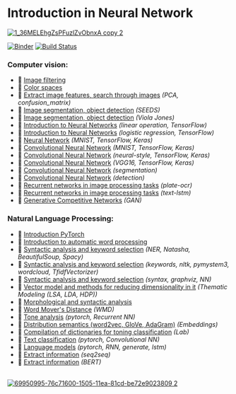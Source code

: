 # Introduction in Neural Network

[![1_36MELEhgZsPFuzlZvObnxA copy 2](https://user-images.githubusercontent.com/43387913/69706987-e30ed780-1109-11ea-87e6-afc43490b7ba.gif)](https://github.com/Alex110117/introduction_neural_network)

[![Binder](https://mybinder.org/badge_logo.svg)](https://mybinder.org/v2/gh/Alex110117/introduction_neural_network/master?filepath=bilder)
[![Build Status](https://travis-ci.org/sibalex/introduction_neural_network.svg?branch=master)](https://travis-ci.org/sibalex/introduction_neural_network)


### Computer vision:
* 📗 [Image filtering](https://github.com/Alex110117/introduction_neural_network/blob/master/CV/L/11.%20Basic_theory_CV/filtering.ipynb)
* 📗 [Color spaces](https://github.com/Alex110117/introduction_neural_network/blob/master/CV/L/11.%20Basic_theory_CV/colorspace.ipynb)
* 📙 [Extract image features, search through images](https://github.com/Alex110117/introduction_neural_network/blob/master/CV/H/12.%20Extract%20image%20features%2C%20search%20through%20images/002-digit.ipynb) _(PCA, confusion_matrix)_
* 📗 [Image segmentation, object detection](https://github.com/Alex110117/introduction_neural_network/blob/master/CV/L/13.%20Image%20segmentation%2C%20object%20detection/003-superpixel.ipynb) _(SEEDS)_
* 📗 [Image segmentation, object detection](https://github.com/Alex110117/introduction_neural_network/blob/master/CV/L/13.%20Image%20segmentation%2C%20object%20detection/003-viola-jones.ipynb) _(Viola Jones)_
* 📙 [Introduction to Neural Networks](https://github.com/Alex110117/introduction_neural_network/blob/master/CV/H/14.%20Introduction%20to%20neural%20networks/004_regression2.ipynb) _(linear operation, TensorFlow)_
* 📙 [Introduction to Neural Networks](https://github.com/Alex110117/introduction_neural_network/blob/master/CV/H/14.%20Introduction%20to%20neural%20networks/004_classification.ipynb) _(logistic regression, TensorFlow)_
* 📙 [Neural Network](https://github.com/sibalex/introduction_neural_network/blob/master/bilder/Computer%20vision/other_NN_Digits_Classification.ipynb) _(MNIST, TensorFlow, Keras)_
* 📗 [Convolutional Neural Network](https://github.com/Alex110117/introduction_neural_network/blob/master/CV/L/15.%20Convolutional%20Neural%20Network%20%20(CNN)/005_cnn_mnist.ipynb) _(MNIST, TensorFlow, Keras)_
* 📗 [Convolutional Neural Network](https://github.com/Alex110117/introduction_neural_network/blob/master/CV/L/15.%20Convolutional%20Neural%20Network%20%20(CNN)/005_neural_style2.ipynb) _(neural-style, TensorFlow, Keras)_
* 📙 [Convolutional Neural Network](https://github.com/Alex110117/introduction_neural_network/blob/master/CV/H/16.%20Convolutional%20neural%20networks%20practical%20application/keras_vgg16.ipynb) _(VGG16, TensorFlow, Keras)_
* 📗 [Convolutional Neural Network](https://github.com/Alex110117/introduction_neural_network/blob/master/CV/L/17.%20convolutional%20networks%20for%20segmentation%20and%20detection%20tasks/007-segmentation.ipynb) _(segmentation)_
* 📗 [Convolutional Neural Network](https://github.com/Alex110117/data_analysis/blob/master/Lectures%20notebooks/%28Lectures%20notebooks%29%20netology%20Machine%20learning/17.%20convolutional%20networks%20for%20segmentation%20and%20detection%20tasks/007-detection.ipynb) _(detection)_
* 📗 [Recurrent networks in image processing tasks](https://github.com/Alex110117/introduction_neural_network/blob/master/CV/L/18.%20Recurrent%20networks%20in%20image%20processing%20tasks/plate_ocr.ipynb) _(plate-ocr)_
* 📗 [Recurrent networks in image processing tasks](https://github.com/Alex110117/introduction_neural_network/blob/master/CV/L/18.%20Recurrent%20networks%20in%20image%20processing%20tasks/008-text-lstm_copy.ipynb) _(text-lstm)_
* 📗 [Generative Competitive Networks](https://github.com/Alex110117/introduction_neural_network/blob/master/CV/L/19.%20Generative%20Competitive%20Networks%20(GAN)/gan_copy.ipynb) _(GAN)_

### Natural Language Processing:
* 📗 [Introduction PyTorch](https://nbviewer.jupyter.org/github/Alex110117/introduction_neural_network/blob/master/NLP/L/22.%20Vector%20model%20and%20methods%20for%20reducing%20dimensionality%20in%20it.%20Information%20Search.%20Thematic%20Modeling%20%28LSA%2C%20LDA%2C%20HDP%29/first_nn.ipynb)
* 📗 [Introduction to automatic word processing](https://nbviewer.jupyter.org/github/Alex110117/introduction_neural_network/blob/master/NLP/L/20.%20Introduction%20to%20automatic%20word%20processing/nlp_intro_1.ipynb)
* 📗 [Syntactic analysis and keyword selection](https://nbviewer.jupyter.org/github/Alex110117/introduction_neural_network/blob/master/NLP/L/21.%20Syntactic%20analysis%20and%20keyword%20selection/NER.ipynb) _(NER, Natasha, BeautifulSoup, Spacy)_
* 📗 [Syntactic analysis and keyword selection](https://nbviewer.jupyter.org/github/Alex110117/introduction_neural_network/blob/master/NLP/L/21.%20Syntactic%20analysis%20and%20keyword%20selection/keywords.ipynb) _(keywords, nltk, pymystem3, wordcloud, TfidfVectorizer)_
* 📗 [Syntactic analysis and keyword selection](https://nbviewer.jupyter.org/github/Alex110117/introduction_neural_network/blob/master/NLP/L/21.%20Syntactic%20analysis%20and%20keyword%20selection/syntax.ipynb) _(syntax, graphviz, NN)_
* 📗 [Vector model and methods for reducing dimensionality in it](https://github.com/Alex110117/introduction_neural_network/blob/master/NLP/L/22.%20Vector%20model%20and%20methods%20for%20reducing%20dimensionality%20in%20it.%20Information%20Search.%20Thematic%20Modeling%20(LSA%2C%20LDA%2C%20HDP)/topic_modelling.ipynb) _(Thematic Modeling (LSA, LDA, HDP))_
* 📙 [Morphological and syntactic analysis](https://github.com/Alex110117/introduction_neural_network/blob/master/NLP/H/HW1_banki_TM-and-classification1.ipynb)
* 📗 [Word Mover's Distance](https://github.com/Alex110117/introduction_neural_network/blob/master/NLP/L/23.%20Distribution%20semantics%20(word2vec%2C%20GloVe%2C%20AdaGram)%20WMD/4_WMD.ipynb) _(WMD)_
* 📗 [Tone analysis](https://github.com/Alex110117/introduction_neural_network/blob/master/NLP/L/23.%20Distribution%20semantics%20(word2vec%2C%20GloVe%2C%20AdaGram)%20WMD/rnn_classification_c.ipynb) _(pytorch, Recurrent NN)_
* 📗 [Distribution semantics (word2vec, GloVe, AdaGram)](https://github.com/Alex110117/introduction_neural_network/blob/master/NLP/L/23.%20Distribution%20semantics%20(word2vec%2C%20GloVe%2C%20AdaGram)%20WMD/sem2_embeddings.ipynb) _(Embeddings)_
* 📙 [Compilation of dictionaries for toning classification](https://nbviewer.jupyter.org/github/Alex110117/introduction_neural_network/blob/master/NLP/H/Distribution%20semantics%20%28word2vec%2C%20GloVe%2C%20AdaGram%29%20WMD_hw.ipynb) _(Lab)_
* 📗 [Text classification](https://github.com/Alex110117/introduction_neural_network/blob/master/NLP/L/24.%20The%20task%20of%20classification%20in%20AOT/cnn_classification.ipynb) _(pytorch, Convolutional NN)_
* 📗 [Language models](https://github.com/Alex110117/introduction_neural_network/blob/master/NLP/L/25.%20Language%20models.%20Countable%20language%20models%20and%20probabilistic%20language%20models.%20Recurrent%20neural%20networks/language_models.ipynb) _(pytorch, RNN, generate, lstm)_
* 📗 [Extract information](https://github.com/Alex110117/introduction_neural_network/blob/master/NLP/L/26.%20Extract%20information%20from%20named%20entities%2C%20relationships%2C%20facts%2C%20events.%20Slot%20filling/seq2seq.ipynb) _(seq2seq)_
* 📗 [Extract information](https://github.com/Alex110117/introduction_neural_network/blob/master/NLP/L/26.%20Extract%20information%20from%20named%20entities%2C%20relationships%2C%20facts%2C%20events.%20Slot%20filling/BERT_First_Time.ipynb) _(BERT)_
<br></br>

[![69950995-76c71600-1505-11ea-81cd-be72e9023809 2](https://user-images.githubusercontent.com/43387913/69954671-e5f43880-150c-11ea-8b26-2dcd8f26e731.png)](https://nbviewer.jupyter.org)
